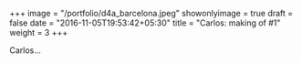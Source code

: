 +++
image = "/portfolio/d4a_barcelona.jpeg"
showonlyimage = true
draft = false
date = "2016-11-05T19:53:42+05:30"
title = "Carlos: making of #1"
weight = 3
+++

Carlos...

<!--more-->

